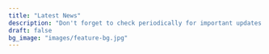 ```yaml
---
title: "Latest News"
description: "Don't forget to check periodically for important updates!"
draft: false
bg_image: "images/feature-bg.jpg"
---
```

